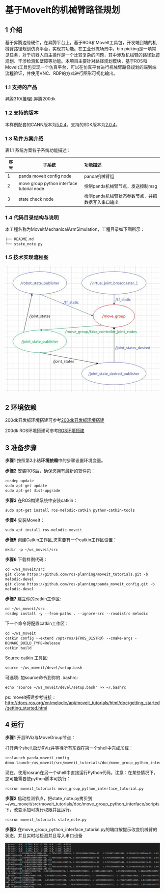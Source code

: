 # 基于MoveIt的机械臂路径规划

## 1 介绍

基于昇腾边缘硬件，在昇腾平台上，基于ROS和MoveIt工具包，开发端到端的机械臂路径规划仿真平台，实现其功能。在工业分拣场景中，bin picking是一项常见任务，对于机器人自主操作是一个比较复杂的问题，其中涉及机械臂的路径轨迹规划、干涉检测和壁障等功能。本项目主要针对路径规划模块，基于ROS和MoveIt工具包实现一个仿真平台，可以在仿真平台进行机械臂路径规划的端到端流程验证，并使用VNC、RDP的方式进行图形可视化输出。

### 1.1 支持的产品

昇腾310(推理),昇腾200dk

### 1.2 支持的版本

本样例配套的CANN版本为[5.0.4](https://www.hiascend.com/software/cann/commercial)。支持的SDK版本为[2.0.4](https://www.hiascend.com/software/Mindx-sdk)。

### 1.3 软件方案介绍

表1.1 系统方案各子系统功能描述：

| 序号 | 子系统               | 功能描述                                                     |
| ---- | -------------------- | :----------------------------------------------------------- |
| 1    | panda moveit config node  | panda机械臂组 |
| 2    | move group python interface tutorial node             | 控制panda机械臂节点，发送控制msg                      |
| 3    | state check node             | 检测panda机械臂状态参数节点，并把数据写入串口输出                            |

### 1.4 代码目录结构与说明

本工程名称为MoveitMechanicalArmSimulation，工程目录如下图所示：

```
├── README.md
└── state_note.py
```

### 1.5 技术实现流程图

![](../figures/moveit.jpg)



## 2 环境依赖

200dk开发板环境搭建可参考[200dk开发板环境搭建](https://gitee.com/ascend/docs-openmind/blob/master/guide/mindx/ascend_community_projects/tutorials/200dk%E5%BC%80%E5%8F%91%E6%9D%BF%E7%8E%AF%E5%A2%83%E6%90%AD%E5%BB%BA.md)

200dk ROS环境搭建可参考[ROS环境搭建](https://gitee.com/ascend/docs-openmind/blob/master/guide/mindx/ascend_community_projects/tutorials/200dk-ROS%E7%B3%BB%E7%BB%9F%E7%A7%BB%E6%A4%8D.md)


## 3 准备步骤

**步骤1** 按照第2小结**环境依赖**中的步骤设置环境变量。

**步骤2** 安装ROS后，确保您拥有最新的软件包：

```
rosdep update
sudo apt-get update
sudo apt-get dist-upgrade
```

**步骤3** 在ROS构建系统中安装catkin：

```
sudo apt-get install ros-melodic-catkin python-catkin-tools
```

**步骤4** 安装MoveIt：

```
sudo apt install ros-melodic-moveit
```

**步骤5** 创建Catkin工作区,您需要有一个catkin工作区设置：

```
mkdir -p ~/ws_moveit/src
```

**步骤6** 下载样例代码：

```
cd ~/ws_moveit/src
git clone https://github.com/ros-planning/moveit_tutorials.git -b melodic-devel
git clone https://github.com/ros-planning/panda_moveit_config.git -b melodic-devel
```

**步骤7** 建立你的catkin工作区:

```
cd ~/ws_moveit/src
rosdep install -y --from-paths . --ignore-src --rosdistro melodic
```

下一个命令将配置catkin工作区： 

```
cd ~/ws_moveit
catkin config --extend /opt/ros/${ROS_DISTRO} --cmake-args -DCMAKE_BUILD_TYPE=Release
catkin build
```

Source catkin 工具区:

```
source ~/ws_moveit/devel/setup.bash
```

可选项: 加source命令到你的 .bashrc:

```
echo 'source ~/ws_moveit/devel/setup.bash' >> ~/.bashrc
```

ps:
moveit搭建参考链接：http://docs.ros.org/en/melodic/api/moveit_tutorials/html/doc/getting_started/getting_started.html

## 4 运行

**步骤1** 开启RViz与MoveGroup节点：

打开两个shell,启动RViz并等待所有东西在第一个shell中完成加载： 

```
roslaunch panda_moveit_config demo.launch~/ws_moveit/src/moveit_tutorials/doc/move_group_python_interface/scripts
```

现在，使用rosrun在另一个shell中直接运行Python代码。注意：在某些情况下，您可能需要使python脚本可执行： 

```
rosrun moveit_tutorials move_group_python_interface_tutorial.py
```

**步骤2** 启动检测节点，把state_note.py拷贝到~/ws_moveit/src/moveit_tutorials/doc/move_group_python_interface/scripts下，改变添加可执行权限并且运行。

```
rosrun moveit_tutorials state_note.py
```

**步骤3** 在move_group_python_interface_tutorial.py的端口按提示改变机械臂的状态，并且实时地检测并且写入串口设备


![](../figures/joint_state.jpg)
